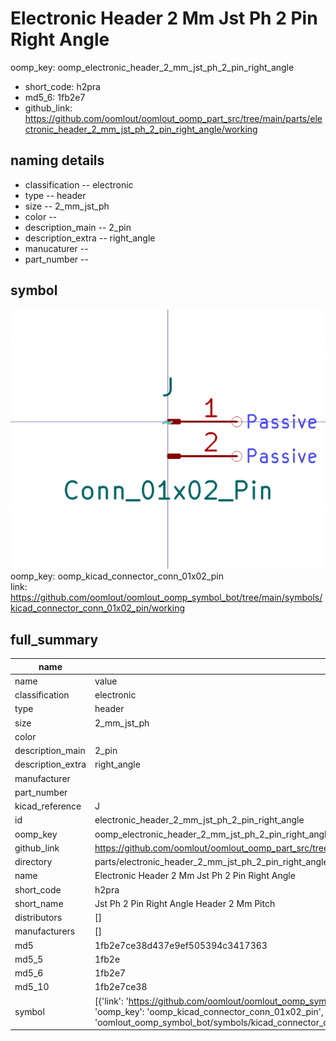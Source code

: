# Electronic Header 2 Mm Jst Ph 2 Pin Right Angle
oomp_key: oomp_electronic_header_2_mm_jst_ph_2_pin_right_angle 

  
* short_code: h2pra
* md5_6: 1fb2e7  
* github_link: https://github.com/oomlout/oomlout_oomp_part_src/tree/main/parts/electronic_header_2_mm_jst_ph_2_pin_right_angle/working  
## naming details
* classification -- electronic
* type -- header
* size -- 2_mm_jst_ph
* color -- 
* description_main -- 2_pin
* description_extra -- right_angle
* manucaturer -- 
* part_number -- 



## symbol

![](symbol/0/working/working_600.png)  
oomp_key: oomp_kicad_connector_conn_01x02_pin  
link: https://github.com/oomlout/oomlout_oomp_symbol_bot/tree/main/symbols/kicad_connector_conn_01x02_pin/working  


## full_summary
| name | value | 
| --- | --- | 
| name | value | 
| classification | electronic | 
| type | header | 
| size | 2_mm_jst_ph | 
| color |  | 
| description_main | 2_pin | 
| description_extra | right_angle | 
| manufacturer |  | 
| part_number |  | 
| kicad_reference | J | 
| id | electronic_header_2_mm_jst_ph_2_pin_right_angle | 
| oomp_key | oomp_electronic_header_2_mm_jst_ph_2_pin_right_angle | 
| github_link | https://github.com/oomlout/oomlout_oomp_part_src/tree/main/parts/electronic_header_2_mm_jst_ph_2_pin_right_angle/working | 
| directory | parts/electronic_header_2_mm_jst_ph_2_pin_right_angle | 
| name | Electronic Header 2 Mm Jst Ph 2 Pin Right Angle | 
| short_code | h2pra | 
| short_name | Jst Ph 2 Pin Right Angle Header 2 Mm Pitch | 
| distributors | [] | 
| manufacturers | [] | 
| md5 | 1fb2e7ce38d437e9ef505394c3417363 | 
| md5_5 | 1fb2e | 
| md5_6 | 1fb2e7 | 
| md5_10 | 1fb2e7ce38 | 
| symbol | [{'link': 'https://github.com/oomlout/oomlout_oomp_symbol_bot/tree/main/symbols/kicad_connector_conn_01x02_pin', 'oomp_key': 'oomp_kicad_connector_conn_01x02_pin', 'directory': 'oomlout_oomp_symbol_bot/symbols/kicad_connector_conn_01x02_pin//working/working.kicad_sym'}] | 
